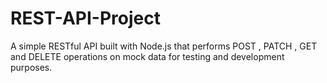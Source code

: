 # REST-API-Project
A simple RESTful API built with Node.js that performs POST , PATCH , GET and DELETE operations on mock data for testing and development purposes. 
